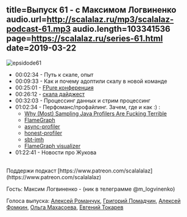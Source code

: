 title=Выпуск 61 - c Максимом Логвиненко
audio.url=http://scalalaz.ru/mp3/scalalaz-podcast-61.mp3
audio.length=103341536
page=https://scalalaz.ru/series-61.html
date=2019-03-22
----

![epsidode61](img/episode61.jpg)

* 00:02:34 - Путь к скале, опыт
* 00:09:33 - Как и почему адоптили скалу в новой команде
* 00:25:01 - [FPure конференция](https://www.fpure.events)
* 00:26:12 - [скала дайджест](https://scalanews.org/ru/2019/03/07/digest-10/)
* 00:32:03 - Процессинг данных и стрим процессинг
* 01:02:34 - Перфоманс/профайлинг. Зачем, где и как :) :
    - [Why (Most) Sampling Java Profilers Are Fucking Terrible](http://psy-lob-saw.blogspot.com/2016/02/why-most-sampling-java-profilers-are.html)
    - [FlameGraph](http://www.brendangregg.com/flamegraphs.html)
    - [async-profiler](https://github.com/jvm-profiling-tools/async-profiler)
    - [honest-profiler](https://github.com/jvm-profiling-tools/honest-profiler)
    - [sbt-jmh](https://github.com/ktoso/sbt-jmh)
    - [FlameGraph visualizer](https://github.com/brendangregg/FlameGraph)
* 01:22:41 - Новости про Жукова

<br/>
Поддержи подкаст [https://www.patreon.com/scalalalaz](https://www.patreon.com/scalalalaz)
<br/>

Гость:
Максим Логвиненко - (ник в телеграмме @m_logvinenko)

Голоса выпуска:
[Алексей Романчук](http://github.com/13h3r),
[Григорий Помадчин](https://github.com/pomadchin),
[Алексей Фомкин](http://github.com/fomkin),
[Ольга Махасоева](https://twitter.com/oli_kitty),
[Евгений Токарев](https://twitter.com/strobegen)
